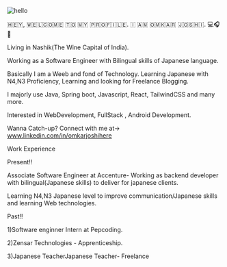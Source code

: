 
![hello](https://github.com/omkarjoshihere/omkarjoshihere/assets/97440357/12dd4f45-72e3-46f0-aa2c-1d382e7ac809)

​​🇭​​🇪​​🇾​, ​🇼​​🇪​​🇱​​🇨​​🇴​​🇲​​🇪​ ​🇹​​🇴​ ​🇲​​🇾​ ​🇵​​🇷​​🇴​​🇫​​🇮​​🇱​​🇪​. ​🇮​ ​🇦​​🇲​ ​🇴​​🇲​​🇰​​🇦​​🇷​ ​🇯​​🇴​​🇸​​🇭​​🇮​. 💻🎧🗼


Living in Nashik(The Wine Capital of India). 

Working as a Software Engineer with Bilingual skills of Japanese language. 

Basically I am a Weeb and fond of Technology. Learning Japanese with N4,N3 Proficiency, Learning and looking for Freelance Blogging. 

I majorly use Java, Spring boot, Javascript, React, TailwindCSS and many more.

Interested in WebDevelopment, FullStack , Android Development. 

Wanna Catch-up? Connect with me at-> www.linkedin.com/in/omkarjoshihere


Work Experience

Present!!

Associate Software Engineer at Accenture- Working as backend developer with bilingual(Japanese skills) to deliver for japanese clients.

Learning N4,N3 Japanese level to improve communication/Japanese skills and learning Web technologies.

Past!!

1)Software enginner Intern at Pepcoding. 

2)Zensar Technologies - Apprenticeship.

3)Japanese TeacherJapanese Teacher- Freelance
